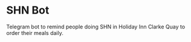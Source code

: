 # SHN Bot

Telegram bot to remind people doing SHN in Holiday Inn Clarke Quay to order their meals daily.
